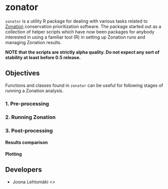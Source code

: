 # zonator

`zonator` is a utility R package for dealing with various tasks related to
[Zonation](http://www.helsinki.fi/bioscience/consplan/software/Zonation/index.html) 
conservation prioritization software. The package started out as a collection
of helper scripts which have now been packages for anybody interested in using
a familiar tool (R) in setting up Zonation runs and managing Zonation results.

**NOTE that the scripts are strictly alpha quality. Do not expect any sort 
of stability at least before 0.5 release.**

## Objectives

Functions and classes found in `zonator` can be useful for following stages
of running a Zonation analysis.

### 1. Pre-processing
### 2. Running Zonation
### 3. Post-processing

#### Results comparison

#### Plotting

## Developers

* Joona Lehtomäki <>